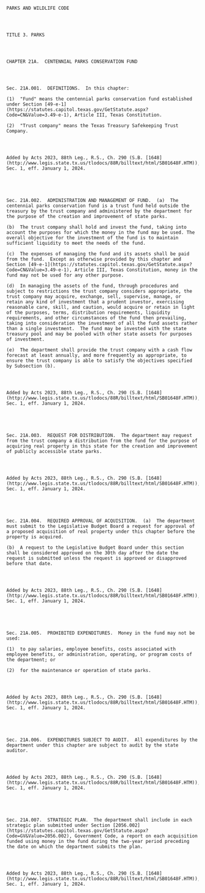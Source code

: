﻿
    
    
    	
    					
    
    
    PARKS AND WILDLIFE CODE
    
      
    
    
    TITLE 3. PARKS
    
      
    
    
    CHAPTER 21A.  CENTENNIAL PARKS CONSERVATION FUND
    
      
    
    
    Sec. 21A.001.  DEFINITIONS.  In this chapter:
    
    (1)  "Fund" means the centennial parks conservation fund established under Section [49-e-1](https://statutes.capitol.texas.gov/GetStatute.aspx?Code=CN&Value=3.49-e-1), Article III, Texas Constitution.
    
    (2)  "Trust company" means the Texas Treasury Safekeeping Trust Company.
    
    
    
    
    Added by Acts 2023, 88th Leg., R.S., Ch. 290 (S.B. [1648](http://www.legis.state.tx.us/tlodocs/88R/billtext/html/SB01648F.HTM)), Sec. 1, eff. January 1, 2024.
    
    
    
    
    
    Sec. 21A.002.  ADMINISTRATION AND MANAGEMENT OF FUND.  (a)  The centennial parks conservation fund is a trust fund held outside the treasury by the trust company and administered by the department for the purpose of the creation and improvement of state parks.
    
    (b)  The trust company shall hold and invest the fund, taking into account the purposes for which the money in the fund may be used. The overall objective for the investment of the fund is to maintain sufficient liquidity to meet the needs of the fund.
    
    (c)  The expenses of managing the fund and its assets shall be paid from the fund.  Except as otherwise provided by this chapter and Section [49-e-1](https://statutes.capitol.texas.gov/GetStatute.aspx?Code=CN&Value=3.49-e-1), Article III, Texas Constitution, money in the fund may not be used for any other purpose.
    
    (d)  In managing the assets of the fund, through procedures and subject to restrictions the trust company considers appropriate, the trust company may acquire, exchange, sell, supervise, manage, or retain any kind of investment that a prudent investor, exercising reasonable care, skill, and caution, would acquire or retain in light of the purposes, terms, distribution requirements, liquidity requirements, and other circumstances of the fund then prevailing, taking into consideration the investment of all the fund assets rather than a single investment.  The fund may be invested with the state treasury pool and may be pooled with other state assets for purposes of investment.
    
    (e)  The department shall provide the trust company with a cash flow forecast at least annually, and more frequently as appropriate, to ensure the trust company is able to satisfy the objectives specified by Subsection (b).
    
    
    
    
    Added by Acts 2023, 88th Leg., R.S., Ch. 290 (S.B. [1648](http://www.legis.state.tx.us/tlodocs/88R/billtext/html/SB01648F.HTM)), Sec. 1, eff. January 1, 2024.
    
    
    
    
    
    Sec. 21A.003.  REQUEST FOR DISTRIBUTION.  The department may request from the trust company a distribution from the fund for the purpose of acquiring real property in this state for the creation and improvement of publicly accessible state parks.
    
    
    
    
    Added by Acts 2023, 88th Leg., R.S., Ch. 290 (S.B. [1648](http://www.legis.state.tx.us/tlodocs/88R/billtext/html/SB01648F.HTM)), Sec. 1, eff. January 1, 2024.
    
    
    
    
    
    Sec. 21A.004.  REQUIRED APPROVAL OF ACQUISITION.  (a)  The department must submit to the Legislative Budget Board a request for approval of a proposed acquisition of real property under this chapter before the property is acquired.
    
    (b)  A request to the Legislative Budget Board under this section shall be considered approved on the 30th day after the date the request is submitted unless the request is approved or disapproved before that date.
    
    
    
    
    Added by Acts 2023, 88th Leg., R.S., Ch. 290 (S.B. [1648](http://www.legis.state.tx.us/tlodocs/88R/billtext/html/SB01648F.HTM)), Sec. 1, eff. January 1, 2024.
    
    
    
    
    
    Sec. 21A.005.  PROHIBITED EXPENDITURES.  Money in the fund may not be used:
    
    (1)  to pay salaries, employee benefits, costs associated with employee benefits, or administration, operating, or program costs of the department; or
    
    (2)  for the maintenance or operation of state parks.
    
    
    
    
    Added by Acts 2023, 88th Leg., R.S., Ch. 290 (S.B. [1648](http://www.legis.state.tx.us/tlodocs/88R/billtext/html/SB01648F.HTM)), Sec. 1, eff. January 1, 2024.
    
    
    
    
    
    Sec. 21A.006.  EXPENDITURES SUBJECT TO AUDIT.  All expenditures by the department under this chapter are subject to audit by the state auditor.
    
    
    
    
    Added by Acts 2023, 88th Leg., R.S., Ch. 290 (S.B. [1648](http://www.legis.state.tx.us/tlodocs/88R/billtext/html/SB01648F.HTM)), Sec. 1, eff. January 1, 2024.
    
    
    
    
    
    Sec. 21A.007.  STRATEGIC PLAN.  The department shall include in each strategic plan submitted under Section [2056.002](https://statutes.capitol.texas.gov/GetStatute.aspx?Code=GV&Value=2056.002), Government Code, a report on each acquisition funded using money in the fund during the two-year period preceding the date on which the department submits the plan.
    
    
    
    
    Added by Acts 2023, 88th Leg., R.S., Ch. 290 (S.B. [1648](http://www.legis.state.tx.us/tlodocs/88R/billtext/html/SB01648F.HTM)), Sec. 1, eff. January 1, 2024.
    
    
    
    
    				
